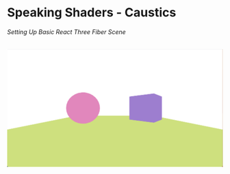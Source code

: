 # Speaking Shaders - Caustics

###### Setting Up Basic React Three Fiber Scene
![](/public/documentation/Screenshot%202023-12-13%20at%203.43.10%20PM.png)
